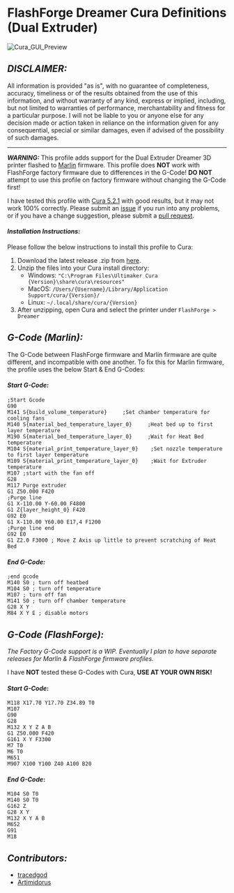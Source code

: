 # FlashForge Dreamer Cura Definitions (Dual Extruder)
 ![Cura_GUI_Preview](https://user-images.githubusercontent.com/6174563/210188426-f8184396-4bbb-4e73-81b5-0a15ae26cad3.png)

## **_DISCLAIMER:_**
All information is provided "as is", with no guarantee of
completeness, accuracy, timeliness or of the results obtained from the use of this information, and without warranty of any kind, express or implied, including, but not limited to warranties of performance, merchantability and
fitness for a particular purpose. I will not be liable to you or anyone else for any decision made or action taken in reliance on the information given for any consequential, special or similar damages, even if advised of the possibility of such damages.

---

**_WARNING:_** This profile adds support for the Dual Extruder Dreamer 3D printer flashed to [Marlin](https://github.com/moonglow/FlashForge_Marlin) firmware. This profile does **NOT** work with FlashForge factory firmware due to differences in the G-Code! **DO NOT** attempt to use this profile on factory firmware without changing the G-Code first!

I have tested this profile with [Cura 5.2.1](https://ultimaker.com/software/ultimaker-cura) with good results, but it may not work 100% correctly. Please submit an [issue](https://github.com/tracedgod/FlashForge-Dreamer-Cura-Definitions/issues) if you run into any problems, or if you have a change suggestion, please submit a [pull request](https://github.com/tracedgod/FlashForge-Dreamer-Cura-Definitions/pulls).

#### **_Installation Instructions:_**
Please follow the below instructions to install this profile to Cura:

1. Download the latest release .zip from [here](https://github.com/tracedgod/FlashForge-Dreamer-Cura-Definitions/releases/latest).
2. Unzip the files into your Cura install directory:
    - Windows: ``"C:\Program Files\Ultimaker Cura {Version}\share\cura\resources"``
    - MacOS: ``/Users/{Username}/Library/Application Support/cura/{Version}/``
    - Linux: ``~/.local/share/cura/{Version}``
3. After unzipping, open Cura and select the printer under ``FlashForge > Dreamer``

## **_G-Code (Marlin):_**
The G-Code between FlashForge firmware and Marlin firmware are quite different, and incompatible with one another. To fix this for Marlin firmware, the profile uses the below Start & End G-Codes:

#### **_Start G-Code:_**
```
;Start Gcode
G90
M141 S{build_volume_temperature}     ;Set chamber temperature for cooling fans
M140 S{material_bed_temperature_layer_0}     ;Heat bed up to first layer temperature
M190 S{material_bed_temperature_layer_0}     ;Wait for Heat Bed temperature
M104 S{material_print_temperature_layer_0}    ;Set nozzle temperature to first layer temperature
M109 S{material_print_temperature_layer_0}    ;Wait for Extruder temperature
M107 ;start with the fan off
G28
M117 Purge extruder
G1 Z50.000 F420
;Purge line
G1 X-110.00 Y-60.00 F4800
G1 Z{layer_height_0} F420
G92 E0
G1 X-110.00 Y60.00 E17,4 F1200
;Purge line end
G92 E0
G1 Z2.0 F3000 ; Move Z Axis up little to prevent scratching of Heat Bed
```

#### **_End G-Code:_**
```
;end gcode
M140 S0 ; turn off heatbed
M104 S0 ; turn off temperature
M107 ; turn off fan
M141 S0 ; turn off chamber temperature
G28 X Y
M84 X Y E ; disable motors
```

## **_G-Code (FlashForge):_**
 _The Factory G-Code support is a WIP. Eventually I plan to have separate releases for Marlin & FlashForge firmware profiles._
 
 I have **NOT** tested these G-Codes with Cura, **USE AT YOUR OWN RISK!**

 #### **_Start G-Code_:**

 ```
M118 X17.70 Y17.70 Z34.89 T0
M107
G90
G28
M132 X Y Z A B
G1 Z50.000 F420
G161 X Y F3300
M7 T0
M6 T0
M651
M907 X100 Y100 Z40 A100 B20
 ```

 #### **_End G-Code_:**
 ```
M104 S0 T0
M140 S0 T0
G162 Z
G28 X Y
M132 X Y A B
M652
G91
M18
 ```

## **_Contributors:_**
- [tracedgod](https://github.com/tracedgod)
- [Artimidorus](https://github.com/Artimidorus)
